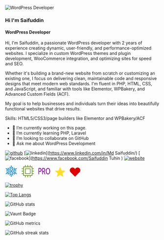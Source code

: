 ![WordPress Developer](https://scontent.fdac45-1.fna.fbcdn.net/v/t39.30808-6/513536553_30125621550414608_4860685863013392881_n.jpg?stp=dst-jpg_s960x960_tt6&_nc_cat=108&ccb=1-7&_nc_sid=cc71e4&_nc_eui2=AeElt4kZbQZ_klhHUd_d_Q86rBaGbGpPCumsFoZsak8K6UH_Sw6_Kk5DsgMp2uj8wVb8DDAR9n1eSeiI-YGF12sr&_nc_ohc=kerieeN0DfMQ7kNvwHfFpSS&_nc_oc=Adn2HVVos2dszDGD2UAqHMZITo_PrvOTqzNCid7gTyrqWC93LKnKWAkIxUGOSGHXXIo&_nc_zt=23&_nc_ht=scontent.fdac45-1.fna&_nc_gid=BSGklZOAv0mFn6eBOZlkdQ&oh=00_AfSVssVLMQy30jDcwSsNK1YacX86vypHpO6UqQq--y4h4A&oe=688FB924)

### Hi I'm Saifuddin 
#### WordPress Developer


Hi, I'm Saifuddin, a passionate WordPress developer with 2 years of experience creating dynamic, user-friendly, and performance-optimized websites. I specialize in custom WordPress themes and plugin development, WooCommerce integration, and optimizing sites for speed and SEO.

Whether it's building a brand-new website from scratch or customizing an existing one, I focus on delivering clean, maintainable code and responsive designs that meet modern web standards. I'm fluent in PHP, HTML, CSS, and JavaScript, and familiar with tools like Elementor, WPBakery, and Advanced Custom Fields (ACF).

My goal is to help businesses and individuals turn their ideas into beautifully functional websites that drive results.

Skills: HTML5/CSS3/page builders like Elementor and WPBakery/ACF

- 🔭 I’m currently working on this page. 
- 🌱 I’m currently learning PHP, Laravel 
- 👯 I’m looking to collaborate on GitHub 
- 💬 Ask me about WordPress Development  


[<img src='https://cdn.jsdelivr.net/npm/simple-icons@3.0.1/icons/github.svg' alt='github' height='40'>](https://github.com/SaifuddinTuhin)  [<img src='https://cdn.jsdelivr.net/npm/simple-icons@3.0.1/icons/linkedin.svg' alt='linkedin' height='40'>](https://www.linkedin.com/in/Md Saifuddin/)  [<img src='https://cdn.jsdelivr.net/npm/simple-icons@3.0.1/icons/facebook.svg' alt='facebook' height='40'>](https://www.facebook.com/Saifuddin Tuhin )  [<img src='https://cdn.jsdelivr.net/npm/simple-icons@3.0.1/icons/icloud.svg' alt='website' height='40'>](https://saifuddintuhin.com/)  

<a href='https://archiveprogram.github.com/'><img src='https://raw.githubusercontent.com/acervenky/animated-github-badges/master/assets/acbadge.gif' width='40' height='40'></a> <a href='https://docs.github.com/en/developers'><img src='https://raw.githubusercontent.com/acervenky/animated-github-badges/master/assets/devbadge.gif' width='40' height='40'></a> <a href='https://github.com/pricing'><img src='https://raw.githubusercontent.com/acervenky/animated-github-badges/master/assets/pro.gif' width='40' height='40'></a> <a href='https://stars.github.com/'><img src='https://raw.githubusercontent.com/acervenky/animated-github-badges/master/assets/starbadge.gif' width='35' height='35'></a> <a href='https://docs.github.com/en/github/supporting-the-open-source-community-with-github-sponsors'><img src='https://raw.githubusercontent.com/acervenky/animated-github-badges/master/assets/sponsorbadge.gif' width='35' height='35'></a> 

[![trophy](https://github-profile-trophy.vercel.app/?username=SaifuddinTuhin)](https://github.com/ryo-ma/github-profile-trophy)

[![Top Langs](https://github-readme-stats.vercel.app/api/top-langs/?username=SaifuddinTuhin)](https://github.com/anuraghazra/github-readme-stats)

![GitHub stats](https://github-readme-stats.vercel.app/api?username=SaifuddinTuhin&show_icons=true&count_private=true)  

![Vaunt Badge](https://api.vaunt.dev/v1/github/entities/SaifuddinTuhin/contributions?format=svg&private=true)  

![GitHub metrics](https://metrics.lecoq.io/SaifuddinTuhin)  

![GitHub streak stats](https://streak-stats.demolab.com/?user=SaifuddinTuhin)  


